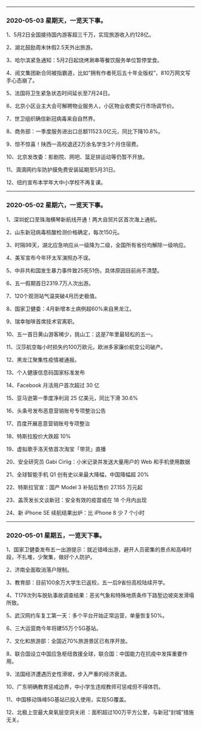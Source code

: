 




--------------------------------------
### 2020-05-03   星期天，一览天下事。

1、5月2日全国接待国内游客超三千万，实现旅游收入约128亿。

2、湖北鼓励周末休假2.5天外出旅游。

3、哈尔滨紧急通知：5月2日起烧烤涮串等餐饮服务单位暂停堂食。

4、阅文集团新合同被指霸道，比如“拥有作者死后五十年全版权”，810万网文写手心态崩了。

5、法国将卫生紧急状态时间延长至7月24日。

6、北京小区业主大会可解聘物业服务人，小区物业收费实行市场调节价。

7、世卫组织确信新冠病毒来自自然界。

8、商务部：一季度服务进出口总额11523.0亿元，同比下降10.8%。

9、惊不惊喜！陕西一高校退还2万余名学生3个月住宿费。

10、北京发改委：影剧院、网吧、篮足排运动等仍暂不开放。

11、滴滴网约车防护膜免费安装延期至5月31日。

12、纽约宣布本学年大中小学校不再复课。

--------------------------------------
### 2020-05-02   星期六，一览天下事。

1、深圳蛇口至珠海横琴新航线开通！两大自贸片区首次海上通航。

2、山东新冠病毒核酸检测价格确定，每次150元。

3、时隔98天，湖北应急响应从一级降为二级，全国所有省份均解除一级响应。

4、美军宣布今年环太军演照办不误。

5、中非共和国发生暴力事件致25死51伤，具体原因目前尚不清楚。

6、五一假期首日2319.7万人次出游。

7、120个观测站气温突破4月历史极值。

8、国家卫健委：4月新增本土病例超60%来自黑龙江。

9、瑞幸咖啡首席技术官离职。

10、五一首日黄山游客稀少，挑山工：这是7年里最轻松的五一。

11、汉莎航空每小时损失约100万欧元，欧洲多家廉价航空公司破产。

12、黑龙江聚集性疫情被通报。

13、个人健康信息码国家标准发布

14、Facebook 月活用户首次超过 30 亿

15、亚马逊第一季度净利润 25 亿美元，同比下滑 30.6%

16、头条号发布恶意营销账号专项整治公告

17、百度开展恶意营销账号专项整治

18、特斯拉股价大跌超 10%

19、虚拟歌手洛天依首次淘宝「带货」直播

20、安全研究员 Gabi Cirlig：小米记录并发送大量用户的 Web 和手机使用数据

21、全球智能手机 Q1 创有史以来最大降幅，中国降幅超 20%

22、特斯拉官宣：国产 Model 3 补贴后售价 27.155 万元起

23、盖茨发长文谈新冠：安全有效的疫苗或在 18 个月内出现

24、新 iPhone SE 续航结果出炉：比 iPhone 8 少 7 个小时

--------------------------------------
### 2020-05-01   星期五，一览天下事。

1、国家卫健委发布五一出游提示：就近错峰出游，避开人员密集的景点和高峰时段，不扎堆，少聚集，做好个人防护。

2、济南全面取消落户限制。

3、教育部：目前100余万大学生已返校，五一后9省份高校陆续开学。

4、T179次列车脱轨事故调查结果：恶劣气象和特殊地质条件下路堑边坡突发滑塌所致。

5、武汉网约车复工第一天：多个平台开始正常运营，单量恢复50%。

6、三大运营商今年将建55万个5G基站。

7、文化和旅游部：全国近70%旅游景区已有序开放。

8、联合国设立中国应急枢纽救援全球，联合国：中国能力在抗疫中发挥重要作用。

9、法国经济遭遇历史性滑坡，步入严重的经济衰退。

10、广东明确教育惩戒边界，中小学生违规教师可惩戒但不得体罚。

11、中国移动珠峰5G基站已投入使用，实现5G覆盖。

12、北极上空最大臭氧层空洞关闭 ：面积超过100万平方公里，与新冠“封城”措施无关。

